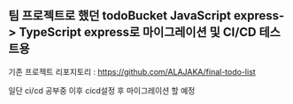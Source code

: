## 팀 프로젝트로 했던 todoBucket JavaScript express-> TypeScript express로 마이그레이션 및 CI/CD 테스트용

기존 프로젝트 리포지토리 : https://github.com/ALAJAKA/final-todo-list

일단 ci/cd 공부중 이후 cicd설정 후 마이그레이션 할 예정

